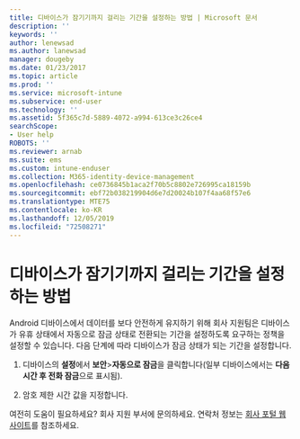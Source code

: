 ```yaml
---
title: 디바이스가 잠기기까지 걸리는 기간을 설정하는 방법 | Microsoft 문서
description: ''
keywords: ''
author: lenewsad
ms.author: lanewsad
manager: dougeby
ms.date: 01/23/2017
ms.topic: article
ms.prod: ''
ms.service: microsoft-intune
ms.subservice: end-user
ms.technology: ''
ms.assetid: 5f365c7d-5889-4072-a994-613ce3c26ce4
searchScope:
- User help
ROBOTS: ''
ms.reviewer: arnab
ms.suite: ems
ms.custom: intune-enduser
ms.collection: M365-identity-device-management
ms.openlocfilehash: ce0736845b1aca2f70b5c8802e726995ca18159b
ms.sourcegitcommit: ebf72b038219904d6e7d20024b107f4aa68f57e6
ms.translationtype: MTE75
ms.contentlocale: ko-KR
ms.lasthandoff: 12/05/2019
ms.locfileid: "72508271"
---
```

# <a name="how-to-set-the-amount-of-time-before-your-device-is-locked"></a>디바이스가 잠기기까지 걸리는 기간을 설정하는 방법

Android 디바이스에서 데이터를 보다 안전하게 유지하기 위해 회사 지원팀은 디바이스가 유휴 상태에서 자동으로 잠금 상태로 전환되는 기간을 설정하도록 요구하는 정책을 설정할 수 있습니다. 다음 단계에 따라 디바이스가 잠금 상태가 되는 기간을 설정합니다.

1. 디바이스의 **설정**에서 **보안**&gt;**자동으로 잠금**을 클릭합니다(일부 디바이스에서는 **다음 시간 후 전화 잠금**으로 표시됨).

2. 암호 제한 시간 값을 지정합니다.

여전히 도움이 필요하세요? 회사 지원 부서에 문의하세요. 연락처 정보는 [회사 포털 웹 사이트](https://go.microsoft.com/fwlink/?linkid=2010980)를 참조하세요.
